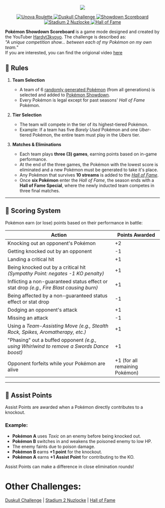 <p align="center"><img src="https://i.imgur.com/BsLR1Q4.png"></p>
<p align="center">
  <a href="https://github.com/EmeraldVoid/pokemon-challenges/blob/main/Unova-Roulette.md">
    <img src="https://img.shields.io/badge/Unova_Roulette-FF6F00?logo=collaboraonline&logoColor=ffffff" alt="Unova Roulette" />
  </a>
  <a href="https://github.com/EmeraldVoid/pokemon-challenges/blob/main/duskull%20challenge.md">
    <img src="https://img.shields.io/badge/Duskull_Challenge-6A4C9C?logo=collaboraonline&logoColor=ffffff" alt="Duskull Challenge" />
  </a>
  <a href="https://github.com/EmeraldVoid/pokemon-challenges/blob/main/scoreboard.md">
    <img src="https://img.shields.io/badge/Showdown_Scoreboard-D32F2F?logo=collaboraonline&logoColor=ffffff" alt="Showdown Scoreboard" />
  </a>
  <a href="https://github.com/EmeraldVoid/pokemon-challenges/blob/main/stadium%202%20nuzlocke.md">
    <img src="https://img.shields.io/badge/Stadium_2_Nuzlocke-1976D2?logo=collaboraonline&logoColor=ffffff" alt="Stadium 2 Nuzlocke" />
  </a>
  <a href="https://github.com/EmeraldVoid/pokemon-challenges/blob/main/hall%20of%20fame.md">
    <img src="https://img.shields.io/badge/Hall_of_Fame-FFD700?logo=collaboraonline&logoColor=ffffff" alt="Hall of Fame" />
  </a>
</p>


**Pokémon Showdown Scoreboard** is a game mode designed and created by the YouTuber [Hardyt3kyoyo](https://www.youtube.com/@Hardyt3kyoyo). The challenge is described as:  
*"A unique competition show... between each of my Pokémon on my own team."*  
If you are interested, you can find the origional video [here](https://www.youtube.com/watch?v=GAJwBKqQ04U&list=PL5ob57b6lyaG35oxsA-5YE1o0QvK_nErt)

## 📜 Rules  

1. **Team Selection**  
   - A team of 6 [randomly generated Pokémon](https://randompokemon.com/) (from all generations) is selected and added to [Pokémon Showdown](https://pokemonshowdown.com/).  
   - Every Pokémon is legal except for past seasons' *Hall of Fame* Pokémon.  

2. **Tier Selection**  
   - The team will compete in the tier of its highest-tiered Pokémon.  
   - Example: If a team has five *Barely Used* Pokémon and one *Uber*-tiered Pokémon, the entire team must play in the *Ubers* tier.  

3. **Matches & Eliminations**  
   - Each team plays **three (3) games**, earning points based on in-game performance.  
   - At the end of the three games, the Pokémon with the lowest score is eliminated and a new Pokémon must be generated to take it's place.  
   - Any Pokémon that survives **10 streams** is added to the [*Hall of Fame*](https://github.com/EmeraldVoid/hall-of-fame/blob/3c8dcbc6b1677146f46edca1bd1fd57d6a2696b9/hall-of-fame.md).
   - Once **six Pokémon** enter the *Hall of Fame*, the season ends with a **Hall of Fame Special**, where the newly inducted team competes in three final matches.  

---

## 🎯 Scoring System  

Pokémon earn (or lose) points based on their performance in battle:  

| Action | Points Awarded |
|---------|--------------|
| Knocking out an opponent's Pokémon | +2 |
| Getting knocked out by an opponent | -1 |
| Landing a critical hit | +1 |
| Being knocked out by a critical hit *(Sympathy Point: negates -1 KO penalty)* | +1 |
| Inflicting a non-guaranteed status effect or stat drop *(e.g., Fire Blast causing burn)* | +1 |
| Being affected by a non-guaranteed status effect or stat drop | -1 |
| Dodging an opponent's attack | +1 |
| Missing an attack | -1 |
| Using a *Team-Assisting Move* *(e.g., Stealth Rock, Spikes, Aromatherapy, etc.)* | +1 |
| "Phasing" out a buffed opponent *(e.g., using Whirlwind to remove a Swords Dance boost)* | +1 |
| Opponent forfeits while your Pokémon are alive | +1 (for all remaining Pokémon) |

---

## 🏅 Assist Points  

Assist Points are awarded when a Pokémon directly contributes to a knockout.  

### Example:  
- **Pokémon A** uses *Toxic* on an enemy before being knocked out.  
- **Pokémon B** switches in and weakens the poisoned enemy to low HP.  
- The enemy faints due to poison damage.  
- **Pokémon B** earns **+1 point** for the knockout.  
- **Pokémon A** earns **+1 Assist Point** for contributing to the KO.  

Assist Points can make a difference in close elimination rounds!

# Other Challenges:

[Duskull Challenge](https://github.com/EmeraldVoid/pokemon-challengeds/blob/main/duskull%20challenge.md) | [Stadium 2 Nuzlocke](https://github.com/EmeraldVoid/pokemon-challengeds/blob/main/stadium%202%20nuzlocke.md) | [Hall of Fame](https://github.com/EmeraldVoid/pokemon-challengeds/blob/main/hall%20of%20fame.md)
